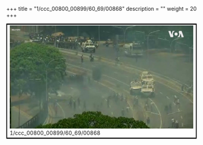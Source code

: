 +++
title = "1/ccc_00800_00899/60_69/00868"
description = ""
weight = 20
+++

<table style="border:2px solid black;max-width:800px;max-height:800px;" 
><tr><td>
<img class="center-fit-jpg"
src="/jpg_/aaa_20190430_NxaOmWaI8sI_00867.jpg">
1/ccc_00800_00899/60_69/00868
</img></td></tr></table>
